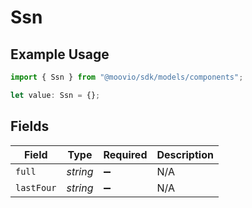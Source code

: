 # Ssn

## Example Usage

```typescript
import { Ssn } from "@moovio/sdk/models/components";

let value: Ssn = {};
```

## Fields

| Field              | Type               | Required           | Description        |
| ------------------ | ------------------ | ------------------ | ------------------ |
| `full`             | *string*           | :heavy_minus_sign: | N/A                |
| `lastFour`         | *string*           | :heavy_minus_sign: | N/A                |